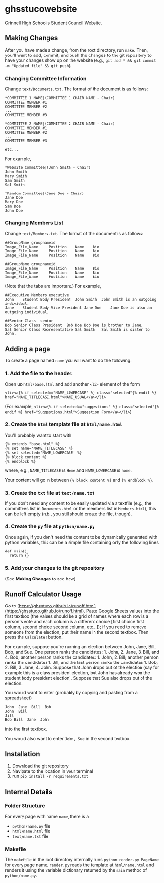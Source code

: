 # ghsstucowebsite
Grinnell High School's Student Council Website.

## Making Changes
After you have made a change, from the root directory, run `make`. Then, you'll want to add, commit, and push the changes to the git repository to have your changes show up on the website (e.g., `git add * && git commit -m "Updated file" && git push`).

### Changing Committee Information
Change `text/Documents.txt`. The format of the document is as follows:
```
*COMMITTEE 1 NAME|(COMMITTEE 1 CHAIR NAME - Chair)
COMMITTEE MEMBER #1
COMMITTEE MEMBER #2
...
COMMITTEE MEMBER #3

*COMMITTEE 2 NAME|(COMMITTEE 2 CHAIR NAME - Chair)
COMMITTEE MEMBER #1
COMMITTEE MEMBER #2
...
COMMITTEE MEMBER #3

etc...
```
For example,
```
*Website Committee|(John Smith - Chair)
John Smith
Mary Smith
Sam Smith
Sal Smith

*Random Committee|(Jane Doe - Chair)
Jane Doe
Mary Doe
Sam Doe
John Doe
```


### Changing Members List
Change `text/Members.txt`. The format of the document is as follows:
```
##GroupName	groupnameid
Image_File_Name		Position	Name	Bio
Image_File_Name		Position	Name	Bio
Image_File_Name		Position	Name	Bio

##GroupName	groupnameid
Image_File_Name		Position	Name	Bio
Image_File_Name		Position	Name	Bio
Image_File_Name		Position	Name	Bio
```
(Note that the tabs are important.)
For example,
```
##Executive Members	executive
John	Student Body President	John Smith	John Smith is an outgoing individual.
Jane	Student Body Vice President	Jane Doe	Jane Doe is also an outgoing individual.

##Senior Class	senior
Bob	Senior Class President	Bob Doe	Bob Doe is brother to Jane.
Sal	Senior Class Representative	Sal Smith	Sal Smith is sister to John.
```

## Adding a page
To create a page named `name` you will want to do the following:

### 1. Add the file to the header.

Open up `html/base.html` and add another `<li>` element of the form

`<li><a{% if selected=="NAME_LOWERCASE" %} class="selected"{% endif %} href="NAME_TITLECASE.html">NAME_USUAL</a></li>`

(For example, `<li><a{% if selected=="suggestions" %} class="selected"{% endif %} href="Suggestions.html">Suggestion Form</a></li>`)

### 2. Create the `html` template file at `html/name.html`

You'll probably want to start with
```
{% extends "base.html" %}
{% set name='NAME_TITLECASE' %}
{% set selected='NAME_LOWERCASE' %}
{% block content %}
{% endblock %}
```
where, e.g., `NAME_TITLECASE` is `Home` and `NAME_LOWERCASE` is `home`.

Your content will go in between `{% block content %}` and `{% endblock %}`.

### 3. Create the `txt` file at `text/name.txt`

If you don't need any content to be easily updated via a textfile (e.g., the committees list in `Documents.html` or the members list in `Members.html`), this can be left empty (n.b., you still should create the file, though).

### 4. Create the `py` file at `python/name.py`

Once again, if you don't need the content to be dynamically generated with python variables, this can be a simple file containing only the following lines
```
def main():
  return {}
```

### 5. Add your changes to the git repository

(See **Making Changes** to see how)

## Runoff Calculator Usage
Go to [https://ghsstuco.github.io/runoff.html](https://ghsstuco.github.io/runoff.html). Paste Google Sheets values into the first textbox (the values should be a grid of names where each row is a person's vote and each column is a different choice [first choice first column, second choice second column, etc...]); if you need to remove someone from the election, put their name in the second textbox. Then press the `Calculate!` button.

For example, suppose you're running an election between John, Jane, Bill, Bob, and Sue. One person ranks the candidates: 1. John, 2. Jane, 3. Bill, and 4. Bob; another person ranks the candidates: 1. John, 2. Bill; another person ranks the candidates 1. Jill; and the last person ranks the candidates 1. Bob, 2. Bill, 3. Jane, 4. John. Suppose that John drops out of the election (say for example this is a class president election, but John has already won the student body president election). Suppose that Sue also drops out of the election.

You would want to enter (probably by copying and pasting from a spreadsheet)
```
John  Jane  Bill  Bob
John  Bill
Jill
Bob Bill  Jane  John
```
into the first textbox.

You would also want to enter `John, Sue` in the second textbox.

## Installation

1. Download the git repository
2. Navigate to the location in your terminal
3. run `pip install -r requirements.txt`

## Internal Details
### Folder Structure
For every page with name `name`, there is a

* `python/name.py` file
* `html/name.html` file
* `text/name.txt` file

### Makefile
The `makefile` in the root directory internally runs `python render.py PageName` for every page name. `render.py` reads the template at `html/name.html` and renders it using the variable dictionary returned by the `main` method of `python/name.py`.
